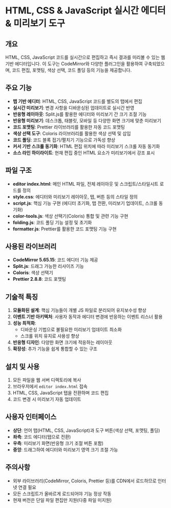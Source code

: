 # HTML, CSS & JavaScript 실시간 에디터 & 미리보기 도구

## 개요
HTML, CSS, JavaScript 코드를 실시간으로 편집하고 즉시 결과를 미리볼 수 있는 웹 기반 에디터입니다. 이 도구는 CodeMirror와 다양한 플러그인을 활용하여 구축되었으며, 코드 편집, 포맷팅, 색상 선택, 코드 폴딩 등의 기능을 제공합니다.

## 주요 기능
- **탭 기반 에디터**: HTML, CSS, JavaScript 코드를 별도의 탭에서 편집
- **실시간 미리보기**: 변경 사항을 디바운싱된 업데이트로 실시간 반영
- **반응형 레이아웃**: Split.js를 활용한 에디터와 미리보기 간 크기 조절 기능
- **반응형 미리보기**: 데스크톱, 태블릿, 모바일 등 다양한 화면 크기에 맞춘 미리보기
- **코드 포맷팅**: Prettier 라이브러리를 활용한 자동 코드 포맷팅
- **색상 선택 도구**: Coloris 라이브러리를 활용한 색상 선택 및 삽입
- **코드 폴딩**: 코드 블록 접기/펼치기 기능으로 가독성 향상
- **커서 기반 스크롤 동기화**: HTML 편집 위치에 따라 미리보기 스크롤 자동 동기화
- **소스 라인 하이라이트**: 현재 편집 중인 HTML 요소가 미리보기에서 강조 표시

## 파일 구조
- **editor index.html**: 메인 HTML 파일, 전체 레이아웃 및 스크립트/스타일시트 로드를 정의
- **style.css**: 에디터와 미리보기 레이아웃, 탭, 버튼 등의 스타일 정의
- **script.js**: 핵심 기능 구현 (에디터 초기화, 탭 전환, 미리보기 업데이트, 스크롤 동기화)
- **color-tools.js**: 색상 선택기(Coloris) 통합 및 관련 기능 구현
- **folding.js**: 코드 폴딩 기능 설정 및 초기화
- **formatter.js**: Prettier를 활용한 코드 포맷팅 기능 구현

## 사용된 라이브러리
- **CodeMirror 5.65.15**: 코드 에디터 기능 제공
- **Split.js**: 드래그 가능한 리사이즈 기능
- **Coloris**: 색상 선택기
- **Prettier 2.8.8**: 코드 포맷팅

## 기술적 특징
1. **모듈화된 설계**: 핵심 기능들이 개별 JS 파일로 분리되어 유지보수성 향상
2. **이벤트 기반 아키텍처**: 사용자 동작과 에디터 변경에 반응하는 이벤트 리스너 활용
3. **성능 최적화**: 
   - 디바운싱 기법으로 불필요한 미리보기 업데이트 최소화
   - 스크롤 위치 유지로 사용성 향상
4. **반응형 디자인**: 다양한 화면 크기에 적응하는 레이아웃
5. **확장성**: 추가 기능을 쉽게 통합할 수 있는 구조

## 설치 및 사용
1. 모든 파일을 웹 서버 디렉토리에 복사
2. 브라우저에서 `editor index.html` 접속
3. HTML, CSS, JavaScript 탭을 전환하며 코드 편집
4. 코드 변경 시 미리보기 자동 업데이트

## 사용자 인터페이스
- **상단**: 언어 탭(HTML, CSS, JavaScript)과 도구 버튼(색상 선택, 포맷팅, 폴딩)
- **좌측**: 코드 에디터(탭으로 전환)
- **우측**: 미리보기 화면(반응형 크기 조절 버튼 포함)
- **중앙**: 드래그하여 에디터와 미리보기 영역 크기 조절 가능

## 주의사항
- 외부 라이브러리(CodeMirror, Coloris, Prettier 등)를 CDN에서 로드하므로 인터넷 연결 필요
- 모든 스크립트가 올바르게 로드되어야 기능 정상 작동
- 현재 버전은 단일 파일 편집만 지원(다중 파일 미지원)